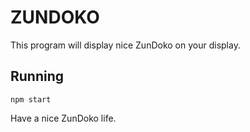 # ZUNDOKO  
This program will display nice ZunDoko on your display.  

## Running  
```npm start```

Have a nice ZunDoko life.
